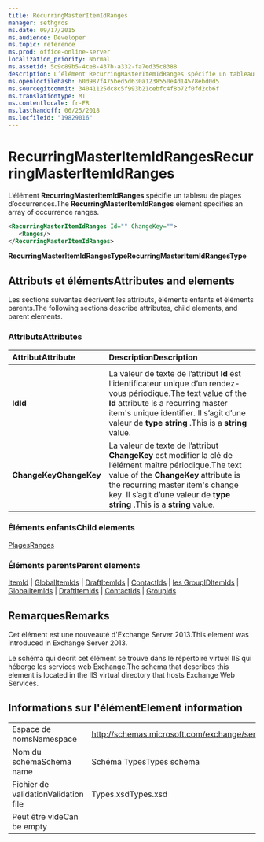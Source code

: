 ```yaml
---
title: RecurringMasterItemIdRanges
manager: sethgros
ms.date: 09/17/2015
ms.audience: Developer
ms.topic: reference
ms.prod: office-online-server
localization_priority: Normal
ms.assetid: 5c9c89b5-4ce8-437b-a332-fa7ed35c8388
description: L’élément RecurringMasterItemIdRanges spécifie un tableau de plages d’occurrences.
ms.openlocfilehash: 60d987f475bed5d630a1238550e4d14578ebd0d5
ms.sourcegitcommit: 34041125dc8c5f993b21cebfc4f8b72f0fd2cb6f
ms.translationtype: MT
ms.contentlocale: fr-FR
ms.lasthandoff: 06/25/2018
ms.locfileid: "19829016"
---
```

# <a name="recurringmasteritemidranges"></a><span data-ttu-id="d1b9d-103">RecurringMasterItemIdRanges</span><span class="sxs-lookup"><span data-stu-id="d1b9d-103">RecurringMasterItemIdRanges</span></span>

<span data-ttu-id="d1b9d-104">L’élément **RecurringMasterItemIdRanges** spécifie un tableau de plages d’occurrences.</span><span class="sxs-lookup"><span data-stu-id="d1b9d-104">The **RecurringMasterItemIdRanges** element specifies an array of occurrence ranges.</span></span> 
  
```XML
<RecurringMasterItemIdRanges Id="" ChangeKey="">
   <Ranges/>
</RecurringMasterItemIdRanges>
```

 <span data-ttu-id="d1b9d-105">**RecurringMasterItemIdRangesType**</span><span class="sxs-lookup"><span data-stu-id="d1b9d-105">**RecurringMasterItemIdRangesType**</span></span>
## <a name="attributes-and-elements"></a><span data-ttu-id="d1b9d-106">Attributs et éléments</span><span class="sxs-lookup"><span data-stu-id="d1b9d-106">Attributes and elements</span></span>

<span data-ttu-id="d1b9d-107">Les sections suivantes décrivent les attributs, éléments enfants et éléments parents.</span><span class="sxs-lookup"><span data-stu-id="d1b9d-107">The following sections describe attributes, child elements, and parent elements.</span></span>
  
### <a name="attributes"></a><span data-ttu-id="d1b9d-108">Attributs</span><span class="sxs-lookup"><span data-stu-id="d1b9d-108">Attributes</span></span>

|<span data-ttu-id="d1b9d-109">**Attribut**</span><span class="sxs-lookup"><span data-stu-id="d1b9d-109">**Attribute**</span></span>|<span data-ttu-id="d1b9d-110">**Description**</span><span class="sxs-lookup"><span data-stu-id="d1b9d-110">**Description**</span></span>|
|:-----|:-----|
|<span data-ttu-id="d1b9d-111">
  **Id**</span><span class="sxs-lookup"><span data-stu-id="d1b9d-111">**Id**</span></span> <br/> |<span data-ttu-id="d1b9d-112">La valeur de texte de l’attribut **Id** est l’identificateur unique d’un rendez-vous périodique.</span><span class="sxs-lookup"><span data-stu-id="d1b9d-112">The text value of the **Id** attribute is a recurring master item's unique identifier.</span></span> <span data-ttu-id="d1b9d-113">Il s’agit d’une valeur de **type string** .</span><span class="sxs-lookup"><span data-stu-id="d1b9d-113">This is a **string** value.</span></span>  <br/> |
|<span data-ttu-id="d1b9d-114">**ChangeKey**</span><span class="sxs-lookup"><span data-stu-id="d1b9d-114">**ChangeKey**</span></span> <br/> |<span data-ttu-id="d1b9d-115">La valeur de texte de l’attribut **ChangeKey** est modifier la clé de l’élément maître périodique.</span><span class="sxs-lookup"><span data-stu-id="d1b9d-115">The text value of the **ChangeKey** attribute is the recurring master item's change key.</span></span> <span data-ttu-id="d1b9d-116">Il s’agit d’une valeur de **type string** .</span><span class="sxs-lookup"><span data-stu-id="d1b9d-116">This is a **string** value.</span></span>  <br/> |
   
### <a name="child-elements"></a><span data-ttu-id="d1b9d-117">Éléments enfants</span><span class="sxs-lookup"><span data-stu-id="d1b9d-117">Child elements</span></span>

[<span data-ttu-id="d1b9d-118">Plages</span><span class="sxs-lookup"><span data-stu-id="d1b9d-118">Ranges</span></span>](ranges.md)
  
### <a name="parent-elements"></a><span data-ttu-id="d1b9d-119">Éléments parents</span><span class="sxs-lookup"><span data-stu-id="d1b9d-119">Parent elements</span></span>

<span data-ttu-id="d1b9d-120">[ItemId](itemids.md) | [GlobalItemIds](globalitemids.md) | [DraftItemIds](draftitemids.md) | [ContactIds](contactids.md) | [les GroupID](groupids.md)</span><span class="sxs-lookup"><span data-stu-id="d1b9d-120">[ItemIds](itemids.md) | [GlobalItemIds](globalitemids.md) | [DraftItemIds](draftitemids.md) | [ContactIds](contactids.md) | [GroupIds](groupids.md)</span></span>
  
## <a name="remarks"></a><span data-ttu-id="d1b9d-121">Remarques</span><span class="sxs-lookup"><span data-stu-id="d1b9d-121">Remarks</span></span>

<span data-ttu-id="d1b9d-122">Cet élément est une nouveauté d'Exchange Server 2013.</span><span class="sxs-lookup"><span data-stu-id="d1b9d-122">This element was introduced in Exchange Server 2013.</span></span>
  
<span data-ttu-id="d1b9d-123">Le schéma qui décrit cet élément se trouve dans le répertoire virtuel IIS qui héberge les services web Exchange.</span><span class="sxs-lookup"><span data-stu-id="d1b9d-123">The schema that describes this element is located in the IIS virtual directory that hosts Exchange Web Services.</span></span>
  
## <a name="element-information"></a><span data-ttu-id="d1b9d-124">Informations sur l'élément</span><span class="sxs-lookup"><span data-stu-id="d1b9d-124">Element information</span></span>

|||
|:-----|:-----|
|<span data-ttu-id="d1b9d-125">Espace de noms</span><span class="sxs-lookup"><span data-stu-id="d1b9d-125">Namespace</span></span>  <br/> |http://schemas.microsoft.com/exchange/services/2006/types  <br/> |
|<span data-ttu-id="d1b9d-126">Nom du schéma</span><span class="sxs-lookup"><span data-stu-id="d1b9d-126">Schema name</span></span>  <br/> |<span data-ttu-id="d1b9d-127">Schéma Types</span><span class="sxs-lookup"><span data-stu-id="d1b9d-127">Types schema</span></span>  <br/> |
|<span data-ttu-id="d1b9d-128">Fichier de validation</span><span class="sxs-lookup"><span data-stu-id="d1b9d-128">Validation file</span></span>  <br/> |<span data-ttu-id="d1b9d-129">Types.xsd</span><span class="sxs-lookup"><span data-stu-id="d1b9d-129">Types.xsd</span></span>  <br/> |
|<span data-ttu-id="d1b9d-130">Peut être vide</span><span class="sxs-lookup"><span data-stu-id="d1b9d-130">Can be empty</span></span>  <br/> ||
   

